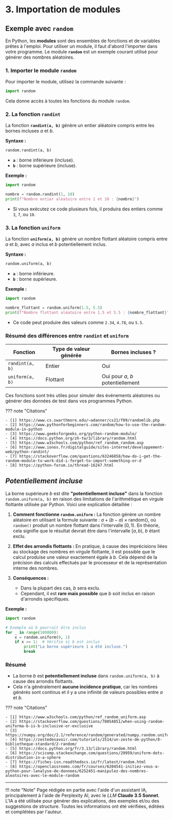 # 3. Importation de modules

## Exemple avec `random`

En Python, les **modules** sont des ensembles de fonctions et de variables prêtes à l'emploi. Pour utiliser un module,
il faut d'abord l'importer dans votre programme. Le module **`random`** est un exemple courant utilisé pour générer des
nombres aléatoires.

### 1. Importer le module `random`

Pour importer le module, utilisez la commande suivante :

```python
import random
```

Cela donne accès à toutes les fonctions du module `random`.

### 2. La fonction `randint`

La fonction **`randint(a, b)`** génère un entier aléatoire compris entre les bornes incluses $a$ et $b$.

**Syntaxe :**

```python
random.randint(a, b)
```

- **`a`** : borne inférieure (incluse).
- **`b`** : borne supérieure (incluse).

**Exemple :**

```python
import random

nombre = random.randint(1, 10)
print(f"Nombre entier aléatoire entre 1 et 10 : {nombre}")
```

- Si vous exécutez ce code plusieurs fois, il produira des entiers comme `3`, `7`, ou `10`.

### 3. La fonction `uniform`

La fonction **`uniform(a, b)`** génère un nombre flottant aléatoire compris entre $a$ et $b$, avec $a$ inclus
et $b$ potentiellement inclus.

**Syntaxe :**

```python
random.uniform(a, b)
```

- **`a`** : borne inférieure.
- **`b`** : borne supérieure.

**Exemple :**

```python
import random

nombre_flottant = random.uniform(1.5, 5.5)
print(f"Nombre flottant aléatoire entre 1.5 et 5.5 : {nombre_flottant}")
```

- Ce code peut produire des valeurs comme `2.34`, `4.78`, ou `5.5`.

### Résumé des différences entre `randint` et `uniform`

| Fonction        | Type de valeur générée | Bornes incluses ?                  |
|-----------------|------------------------|------------------------------------|
| `randint(a, b)` | Entier                 | Oui                                |
| `uniform(a, b)` | Flottant               | Oui pour $a$, $b$ potentiellement  |

Ces fonctions sont très utiles pour simuler des événements aléatoires ou générer des données de test dans vos programmes
Python.

??? note "Citations"

    - [1] https://www.cs.swarthmore.edu/~adanner/cs21/f09/randomlib.php
    - [2] https://www.pythonforbeginners.com/random/how-to-use-the-random-module-in-python
    - [3] https://www.geeksforgeeks.org/python-random-module/
    - [4] https://docs.python.org/zh-tw/3/library/random.html
    - [5] https://www.w3schools.com/python/ref_random_random.asp
    - [6] https://www.ionos.fr/digitalguide/sites-internet/developpement-web/python-randint/
    - [7] https://stackoverflow.com/questions/63246858/how-do-i-get-the-random-module-to-work-did-i-forget-to-import-something-or-d
    - [8] https://python-forum.io/thread-16247.html

## *Potentiellement incluse*

La borne supérieure $b$ est dite **"potentiellement incluse"** dans la fonction `random.uniform(a, b)` en raison des
limitations de l'arithmétique en virgule flottante utilisée par Python. Voici une explication détaillée :

1. **Comment fonctionne `random.uniform` :**
   La fonction génère un nombre aléatoire en utilisant la formule suivante :
   $a + (b - a) \times \text{random()}$,
   où `random()` produit un nombre flottant dans l'intervalle $[0, 1)$. En théorie, cela signifie que le résultat
   devrait être dans l'intervalle $[a, b)$, $b$ étant exclu.

2. **Effet des arrondis flottants :**
   En pratique, à cause des imprécisions liées au stockage des nombres en virgule flottante, il est possible que le
   calcul produise une valeur exactement égale à $b$. Cela dépend de la précision des calculs effectués par le
   processeur et de la représentation interne des nombres.

3. **Conséquences :**
    - Dans la plupart des cas, $b$ sera exclu.
    - Cependant, il est **rare mais possible** que $b$ soit inclus en raison d'arrondis spécifiques.

**Exemple :**

```python
import random

# Exemple où b pourrait être inclus
for _ in range(100000):
    x = random.uniform(0, 1)
    if x == 1:  # Vérifie si b est inclus
        print("La borne supérieure 1 a été incluse.")
        break
```

### Résumé

- La borne $b$ est **potentiellement incluse** dans `random.uniform(a, b)` à cause des arrondis flottants.
- Cela n'a généralement **aucune incidence pratique**, car les nombres générés sont continus et il y a une infinité de
  valeurs possibles entre $a$ et $b$.

??? note "Citations"

    - [1] https://www.w3schools.com/python/ref_random_uniform.asp
    - [2] https://stackoverflow.com/questions/78054851/when-using-random-uniforma-b-is-b-inclusive-or-exclusive
    - [3] https://numpy.org/doc/2.1/reference/random/generated/numpy.random.uniform.html
    - [4] https://zestedesavoir.com/tutoriels/2514/un-zeste-de-python/8-bibliotheque-standard/2-random/
    - [5] https://docs.python.org/fr/3.13/library/random.html
    - [6] https://scicomp.stackexchange.com/questions/29959/uniform-dots-distribution-in-a-sphere
    - [7] https://fiches-isn.readthedocs.io/fr/latest/random.html
    - [8] https://openclassrooms.com/fr/courses/6204541-initiez-vous-a-python-pour-lanalyse-de-donnees/6252451-manipulez-des-nombres-aleatoires-avec-le-module-random



-------

!!! note "Note"
      Page rédigée en partie avec l'aide d'un assistant IA, principalement à l'aide de Perplexity AI, avec le *LLM*
      **Claude 3.5 Sonnet**. L'IA a été utilisée pour générer des explications, des exemples et/ou des suggestions de
      structure. Toutes les informations ont été vérifiées, éditées et complétées par l'auteur.